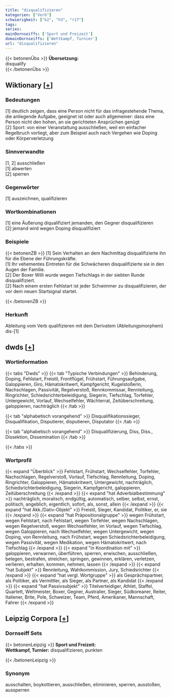 ```yaml
---
title: "disqualifizieren"
kategorien: ["Verb"]
schwierigkeit: ["k2", "h3", "r17"]
tags:
series:
mainDornseiffs: ['Sport und Freizeit']
domainDornseiffs: ['Wettkampf, Turnier']
url: "disqualifizieren"
---
```


{{< betonenÜbs >}}
**Übersetzung:**  
disqualify  
{{< /betonenÜbs >}}

## Wiktionary [[+](https://de.wiktionary.org/wiki/disqualifizieren)]

### Bedeutungen
[1] deutlich zeigen, dass eine Person nicht für das infragestehende Thema, die anliegende Aufgabe, geeignet ist oder auch allgemeiner: dass eine Person nicht den hohen, an sie gerichteten Ansprüchen genügt  
[2] Sport: von einer Veranstaltung ausschließen, weil ein einfacher Regelbruch vorliegt, aber zum Beispiel auch nach Vergehen wie Doping oder Körperverletzung  

### Sinnverwandte
[1, 2] ausschließen  
[1] abwerten  
[2] sperren  

### Gegenwörter
[1] auszeichnen, qualifizieren  

### Wortkombinationen
[1] eine Äußerung diqualifiziert jemanden, den Gegner disqualifizieren  
[2] jemand wird wegen Doping disqualifiziert  

### Beispiele
{{< betonenZB >}}
[1] Sein Verhalten an dem Nachmittag disqualifizierte ihn für die Ebene der Führungskräfte.  
[1] Ihr vehementes Eintreten für die Schwächeren disqualifizierte sie in den Augen der Familie.  
[2] Der Boxer Willi wurde wegen Tiefschlags in der siebten Runde disqualifiziert.  
[2] Nach einem ersten Fehlstart ist jeder Schwimmer zu disqualifizieren, der vor dem neuen Startsignal startet.  

{{< /betonenZB >}}
### Herkunft
Ableitung vom Verb qualifizieren mit dem Derivatem (Ableitungsmorphem) dis-[1]  



## dwds [[+](https://www.dwds.de/wb/disqualifizieren)]

### Wortinformation
{{< tabs "Dwds" >}}
{{< tab "Typische Verbindungen" >}}
Behinderung, Doping, Fehlstart, Freistil, Frontflügel, Frühstart, Führungsaufgabe, Galoppieren, Giro, Hämatokritwert, Kampfgericht, Kugelstoßerin, Nachschlagen, Passivität, Regelverstoß, Rennkommissar, Rennleitung, Ringrichter, Schiedsrichterbeleidigung, Siegerin, Tiefschlag, Torfehler, Untergewicht, Vorlauf, Wechselfehler, Wächterrat, Zeitüberschreitung, galoppieren, nachträglich
{{< /tab >}}

{{< tab "alphabetisch vorangehend" >}}
Disqualifikationssieger, Disqualifikation, Disputierer, disputieren, Disputator
{{< /tab >}}

{{< tab "alphabetisch vorangehend" >}}
Disqualifizierung, Diss, Diss., Dissektion, Dissemination
{{< /tab >}}

{{< /tabs >}}

### Wortprofil
{{< expand "Überblick" >}} Fehlstart, Frühstart, Wechselfehler, Torfehler, Nachschlagen, Regelverstoß, Vorlauf, Tiefschlag, Rennleitung, Doping, Ringrichter, Galoppieren, Hämatokritwert, Untergewicht, nachträglich, Schiedsrichterbeleidigung, Siegerin, Kampfgericht, galoppieren, Zeitüberschreitung {{< /expand >}}
{{< expand "hat Adverbialbestimmung" >}} nachträglich, moralisch, endgültig, automatisch, selber, selbst, ernst, politisch, angeblich, eigentlich, sofort, als, sonst, allein {{< /expand >}}
{{< expand "hat Akk./Dativ-Objekt" >}} Freistil, Sieger, Kandidat, Politiker, er, sie {{< /expand >}}
{{< expand "hat Präpositionalgruppe" >}} wegen Frühstart, wegen Fehlstart, nach Fehlstart, wegen Torfehler, wegen Nachschlagen, wegen Regelverstoß, wegen Wechselfehler, im Vorlauf, wegen Tiefschlag, wegen Galoppieren, nach Wechselfehler, wegen Untergewicht, wegen Doping, von Rennleitung, nach Frühstart, wegen Schiedsrichterbeleidigung, wegen Passivität, wegen Medikation, wegen Hämatokritwert, nach Tiefschlag {{< /expand >}}
{{< expand "in Koordination mit" >}} galoppieren, verwarnen, überführen, sperren, erwischen, ausschließen, belegen, bestrafen, streichen, springen, gewinnen, erklären, verletzen, verlieren, erhalten, kommen, nehmen, lassen {{< /expand >}}
{{< expand "hat Subjekt" >}} Rennleitung, Wahlkommission, Jury, Schiedsrichter {{< /expand >}}
{{< expand "hat vergl. Wortgruppe" >}} als Gesprächspartner, als Politiker, als Vermittler, als Sieger, als Partner, als Kandidat {{< /expand >}}
{{< expand "hat Passivsubjekt" >}} Titelverteidiger, Athlet, Staffel, Quartett, Weltmeister, Boxer, Gegner, Australier, Sieger, Südkoreaner, Reiter, Italiener, Brite, Pole, Schweizer, Team, Pferd, Amerikaner, Mannschaft, Fahrer {{< /expand >}}

## Leipzig Corpora [[+](https://corpora.uni-leipzig.de/en/res?word=disqualifizieren&corpusId=deu_newscrawl-public_2018)]

### Dornseiff Sets
{{< betonenLeipzig >}}
**Sport und Freizeit:**  
**Wettkampf, Turnier:** disqualifizieren, punkten  

{{< /betonenLeipzig >}}

### Synonym
ausschalten, boykottieren, ausschließen, eliminieren, sperren, ausstoßen, aussperren

